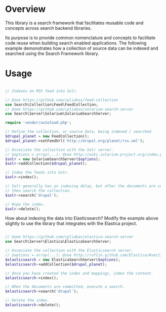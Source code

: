 Overview
========

This library is a search framework that facilitates reusable code and concepts
across search backend libraries.

Its purpose is to provide common nomenclature and concepts to facilitate code
reuse when building search enabled applications. The following example
demonstrates how a collection of source data can be indexed and searched using
the Search Framework library.

Usage
=====

```php

// Indexes an RSS feed into Solr.

// @see https://github.com/cpliakas/feed-collection
use Search\Collection\Feed\FeedCollection;
// @see https://github.com/cpliakas/solarium-search-server
use Search\Server\Solarium\SolariumSearchServer;

require 'vendor/autoload.php';

// Define the collection, or source data, being indexed / searched.
$drupal_planet = new FeedCollection();
$drupal_planet->setFeedUrl('http://drupal.org/planet/rss.xml');

// Associate the collection with the Solr server.
// $options = array(...); @see http://wiki.solarium-project.org/index.php/V3:Basic_usage
$solr = new SolariumSearchServer($options);
$solr->addCollection($drupal_planet);

// Index the feeds into Solr.
$solr->index();

// Solr generally has an indexing delay, but after the documents are committed
// then search the collection.
$solr->search('drupal');

// Wipe the index.
$solr->delete();

```

How about indexing the data into Elasticsearch? Modify the example above
slightly to use the library that integrates with the Elastica project.

```php

// @see https://github.com/cpliakas/elastica-search-server
use Search\Server\Elastica\ElasticaSearchServer;

// Associate the collection with the Elasticsearch server.
// $options = array(...); @see http://ruflin.github.com/Elastica/#section-connect
$elasticsearch = new ElasticaSearchServer($options);
$elasticsearch->addCollection($drupal_planet);

// Once you have created the index and mappings, index the content.
$elasticsearch->index();

// When the documents are committed, execute a search.
$elasticsearch->search('drupal');

// Delete the index.
$elasticsearch->delete();
```

